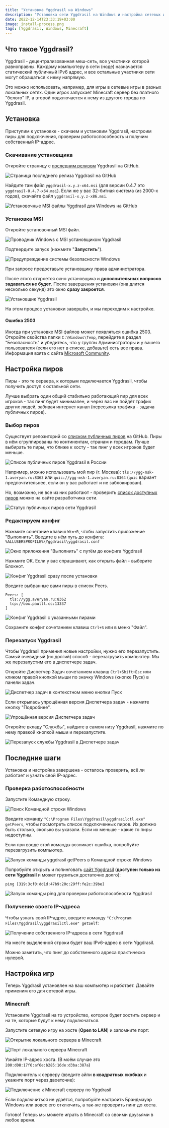 ```yaml
---
title: "Установка Yggdrasil на Windows"
description: "Установка сети Yggdrasil на Windows и настройка сетевых игр"
date: 2022-12-14T23:33:19+03:00
image: install-process.png
tags: [Yggdrasil, Windows, Minecraft]
---
```


## Что такое Yggdrasil?

Yggdrasil - децентрализованная меш-сеть, все участники которой равноправны.
Каждому компьютеру в сети (ноде) назначается статический публичный IPv6 адрес, и
все остальные участники сети могут обращаться к нему напрямую.

Это можно использовать, например, для игры в сетевые игры в разных локальных
сетях. Один игрок запускает Minecraft сервер без платного "белого" IP, а второй
подключается к нему из другого города по Yggdrasil.

## Установка

Приступим к установке - скачаем и установим Yggdrasil, настроим пиры для
подключения, проверим работоспособность и получим собственный IP-адрес.

### Скачивание установщика

Откройте страницу с [последним
релизом](https://github.com/yggdrasil-network/yggdrasil-go/releases/latest)
Yggdrasil на GitHub.

![Страница последнего релиза Yggdrasil на GitHub](yggdrasil-releases.png)

Найдите там файл `yggdrasil-x.y.z-x64.msi` (для версии 0.4.7 это
`yggdrasil-0.4.7-x64.msi`). Если же у вас 32-битная система (из 2000-х годов),
скачайте файл `yggdrasil-x.y.z-x86.msi`.

![Установочные MSI файлы Yggdrasil для Windows на
GitHub](windows-installers.png)

### Установка MSI

Откройте установочный MSI файл.

![Проводник Windows с MSI установщиком Yggdrasil](open-yggdrasil-installer.png)

Подтвердите запуск (нажмите "**Запустить**").

![Предупреждение системы безопасности Windows](installer-security-warning.png)

При запросе предоставьте установщику права администратора.

После этого откроется окно установщика и **дополнительных вопросов задаваться не
будет**. После завершения установки (она длится несколько секунд) это окно
**сразу закроется**.

![Установщик Yggdrasil](install-process.png)

На этом процесс установки завершён, и мы переходим к настройке.

#### Ошибка 2503

Иногда при установке MSI файлов может появляться ошибка 2503. Откройте свойства
папки `C:\Windows\Temp`, перейдите в раздел "Безопасность" и убедитесь, что у
группы Администраторы и у вашего пользователя (если его нет в списке, добавьте)
есть все права. Информация взята с сайта [Microsoft
Community](https://answers.microsoft.com/en-us/windows/forum/all/error-code-2503-2502-when-installing-msi-file/0aa6840f-e625-4075-b1c5-051da100c151).

## Настройка пиров

Пиры - это те сервера, к которым подключается Yggdrasil, чтобы получить доступ к
остальной сети.

Лучше выбрать один общий стабильно работающий пир для всех игроков - так пинг
будет минимален, и через вас не пойдёт трафик других людей, забивая интернет
канал (пересылка трафика - задача публичных пиров).

### Выбор пиров

Существует репозиторий со [списком публичных
пиров](https://github.com/yggdrasil-network/public-peers) на GitHub. Пиры в нём
сгруппированы по континентам, странам и городам. Лучше выбирать те пиры, что
ближе к хосту - так пинг у всех игроков будет меньше.

![Список публичных пиров Yggdrasil в России](public-peers.png)

Например, можно использовать мой пир (г. Москва): `tls://ygg-msk-1.averyan.ru:8363`
или `quic://ygg-msk-1.averyan.ru:8364` (`quic` вариант предпочтительнее, если он у вас
работает и не заблокирован).

Но, возможно, не все из них работают - проверить [список доступных
пиров](https://publicpeers.neilalexander.dev/) можно на сайте разработчика сети.

![Статус публичных пиров сети Yggdrasil](peers-status.png)

### Редактируем конфиг

Нажмите сочетание клавиш `Win+R`, чтобы запустить приложение "Выполнить".
Введите в нём путь до конфига: `%ALLUSERSPROFILE%\Yggdrasil\yggdrasil.conf`

![Окно приложения "Выполнить" с путём до конфига Yggdrasil](open-config.png)

Нажмите OK. Если у вас спрашивают, как открыть файл - выберите Блокнот.

![Конфиг Yggdrasil сразу после установки](original-config.png)

Введите выбранные вами пиры в список Peers.

```
Peers: [
  tls://ygg.averyan.ru:8362
  tcp://box.paulll.cc:13337
]
```

![Конфиг Yggdrasil с указанными пирами](peers-config.png)

Сохраните конфиг сочетанием клавиш `Ctrl+S` или в меню "Файл".

### Перезапуск Yggdrasil

Чтобы Yggdrasil применил новые настройки, нужно его перезапустить. Самый
очевидный (но долгий) способ - перезагрузить компьютер. Мы же перезапустим его в
диспетчере задач.

Откройте Диспетчер Задач сочетанием клавиш `Ctrl+Shift+Esc` или кликом правой
кнопкой мыши по значку Windows (кнопке Пуск) в панели задач.

![Диспетчер задач в контекстном меню кнопки Пуск](open-task-manager.png)

Если открылась упрощённая версия Диспетчера задач - нажмите кнопку "Подробнее".

![Упрощённая версия Диспетчера задач](task-manager-mini.png)

Откройте вкладу "Службы", найдите в самом низу Yggdrasil, нажмите по нему
правкой кнопкой мыши и перезапустите.

![Перезапуск службы Yggdrasil в Диспетчере
задач](task-manager-restart-yggdrasil.png)

## Последние шаги

Установка и настройка завершена - осталось проверить, всё ли работает и узнать
свой IP-адрес.

### Проверка работоспособности

Запустите Командную строку.

![Поиск Командной строки Windows](open-cmd.png)

Введите команду `"C:\Program Files\Yggdrasil\yggdrasilctl.exe" getPeers`, чтобы
посмотреть список подключенных пиров. Их должно быть столько, сколько вы
указали. Если их меньше - какие то пиры недоступны.

Если при вводе этой команды возникает ошибка, попробуйте перезагрузить
компьютер.

![Запуск команды yggdrasil getPeers в Командной строке
Windows](cmd-getpeers.png)

Попробуйте открыть и попинговать [сайт
Yggdrasil](http://[319:3cf0:dd1d:47b9:20c:29ff:fe2c:39be]/) (**доступен только
из сети Yggdrasil** и может грузиться достаточно долго):

```
ping [319:3cf0:dd1d:47b9:20c:29ff:fe2c:39be]
```

![Запуск команды ping для проверки работоспособности Yggdrasil](cmd-ping.png)

### Получение своего IP-адреса

Чтобы узнать свой IP-адрес, введите команду `"C:\Program
Files\Yggdrasil\yggdrasilctl.exe" getSelf`:

![Получение собственного IP-адреса в сети Yggdrasil](cmd-getself.png)

На месте выделенной строки будет ваш IPv6-адрес в сети Yggdrasil.

Можно заметить, что пинг до собственного адреса практическо нулевой.

## Настройка игр

Теперь Yggdrasil установлен на ваш компьютер и работает. Давайте применим его
для сетевой игры.

### Minecraft

Установите Yggdrasil на то устройство, которое будет хостить сервер и на те,
которые будут к нему подключаться.

Запустите сетевую игру на хосте (**Open to LAN**) и запомните порт:

![Открытие локального сервера в Minecraft](minecraft-start-lan-game.png)

![Порт локального сервера Minecraft](minecraft-server-port.png)

Узнайте IP-адрес хоста. (В моём случае это
`200:d08:17f6:af6e:b285:16de:d3ba:387a`)

Подключитель к серверу (введите айпи **в квадратных скобках** и укажите порт
через двоеточие):

![Подключение к Minecraft серверу по Yggdrasil](minecraft-connect.png)

Если подключиться не удаётся, попробуйте настроить Брандмауэр Windows или вовсе
его отключить, а так-же проверить пинг до хоста.

Готово! Теперь мы можете играть в Minecraft со своими друзьями в любое время.
